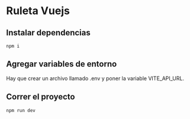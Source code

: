 # Ruleta Vuejs

## Instalar dependencias
```
npm i
```

## Agregar variables de entorno
Hay que crear un archivo llamado .env y poner la variable VITE_API_URL.

## Correr el proyecto
```
npm run dev
```